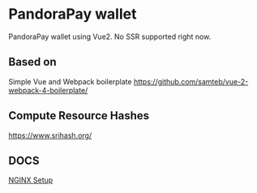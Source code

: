 # PandoraPay wallet

PandoraPay wallet using Vue2. No SSR supported right now.


## Based on

Simple Vue and Webpack boilerplate
https://github.com/samteb/vue-2-webpack-4-boilerplate/

## Compute Resource Hashes
https://www.srihash.org/

## DOCS

[NGINX Setup](/wiki/nginx.md)
